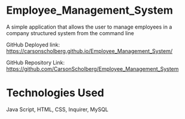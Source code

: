 # Employee_Management_System

A simple application that allows the user to manage employees in a company structured system from the command line

GitHub Deployed link: https://carsonscholberg.github.io/Employee_Management_System/

GitHub Repository Link: https://github.com/CarsonScholberg/Employee_Management_System

# Technologies Used
Java Script, HTML, CSS, Inquirer, MySQL